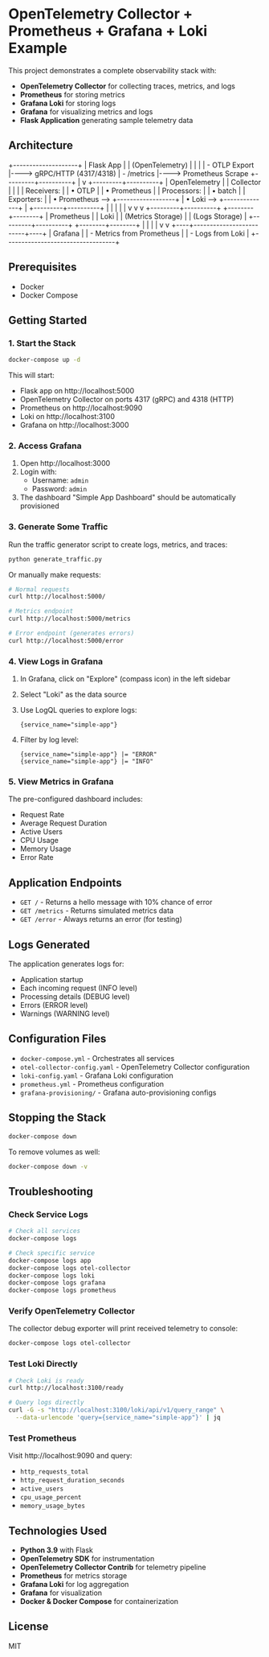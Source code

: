 # OpenTelemetry Collector + Prometheus + Grafana + Loki Example

This project demonstrates a complete observability stack with:
- **OpenTelemetry Collector** for collecting traces, metrics, and logs
- **Prometheus** for storing metrics
- **Grafana Loki** for storing logs
- **Grafana** for visualizing metrics and logs
- **Flask Application** generating sample telemetry data

## Architecture

+--------------------+
|   Flask App        |
|  (OpenTelemetry)   |
|                    |
|  - OTLP Export     |----> gRPC/HTTP (4317/4318)
|  - /metrics        |----> Prometheus Scrape
+---------+----------+
          |
          v
+---------+----------+
| OpenTelemetry      |
|     Collector      |
|                    |
| Receivers:         |
|   • OTLP           |
|   • Prometheus     |
| Processors:        |
|   • batch          |
| Exporters:         |
|   • Prometheus --> +------------------+
|   • Loki       --> +--------------+   |
+---------+----------+              |   |
          |                         |   |
          v                         v   v
+---------+----------+     +--------+--------+
|   Prometheus       |     |      Loki       |
| (Metrics Storage)  |     |  (Logs Storage) |
+---------+----------+     +--------+--------+
          |                         |
          |                         |
          v                         v
     +----+-------------------------+----+
     |            Grafana               |
     | - Metrics from Prometheus        |
     | - Logs from Loki                 |
     +----------------------------------+


## Prerequisites

- Docker
- Docker Compose

## Getting Started

### 1. Start the Stack

```bash
docker-compose up -d
```

This will start:
- Flask app on http://localhost:5000
- OpenTelemetry Collector on ports 4317 (gRPC) and 4318 (HTTP)
- Prometheus on http://localhost:9090
- Loki on http://localhost:3100
- Grafana on http://localhost:3000

### 2. Access Grafana

1. Open http://localhost:3000
2. Login with:
   - Username: `admin`
   - Password: `admin`
3. The dashboard "Simple App Dashboard" should be automatically provisioned

### 3. Generate Some Traffic

Run the traffic generator script to create logs, metrics, and traces:

```bash
python generate_traffic.py
```

Or manually make requests:

```bash
# Normal requests
curl http://localhost:5000/

# Metrics endpoint
curl http://localhost:5000/metrics

# Error endpoint (generates errors)
curl http://localhost:5000/error
```

### 4. View Logs in Grafana

1. In Grafana, click on "Explore" (compass icon) in the left sidebar
2. Select "Loki" as the data source
3. Use LogQL queries to explore logs:
   ```
   {service_name="simple-app"}
   ```
   
4. Filter by log level:
   ```
   {service_name="simple-app"} |= "ERROR"
   {service_name="simple-app"} |= "INFO"
   ```

### 5. View Metrics in Grafana

The pre-configured dashboard includes:
- Request Rate
- Average Request Duration
- Active Users
- CPU Usage
- Memory Usage
- Error Rate

## Application Endpoints

- `GET /` - Returns a hello message with 10% chance of error
- `GET /metrics` - Returns simulated metrics data
- `GET /error` - Always returns an error (for testing)

## Logs Generated

The application generates logs for:
- Application startup
- Each incoming request (INFO level)
- Processing details (DEBUG level)
- Errors (ERROR level)
- Warnings (WARNING level)

## Configuration Files

- `docker-compose.yml` - Orchestrates all services
- `otel-collector-config.yaml` - OpenTelemetry Collector configuration
- `loki-config.yaml` - Grafana Loki configuration
- `prometheus.yml` - Prometheus configuration
- `grafana-provisioning/` - Grafana auto-provisioning configs

## Stopping the Stack

```bash
docker-compose down
```

To remove volumes as well:

```bash
docker-compose down -v
```

## Troubleshooting

### Check Service Logs

```bash
# Check all services
docker-compose logs

# Check specific service
docker-compose logs app
docker-compose logs otel-collector
docker-compose logs loki
docker-compose logs grafana
docker-compose logs prometheus
```

### Verify OpenTelemetry Collector

The collector debug exporter will print received telemetry to console:
```bash
docker-compose logs otel-collector
```

### Test Loki Directly

```bash
# Check Loki is ready
curl http://localhost:3100/ready

# Query logs directly
curl -G -s "http://localhost:3100/loki/api/v1/query_range" \
  --data-urlencode 'query={service_name="simple-app"}' | jq
```

### Test Prometheus

Visit http://localhost:9090 and query:
- `http_requests_total`
- `http_request_duration_seconds`
- `active_users`
- `cpu_usage_percent`
- `memory_usage_bytes`

## Technologies Used

- **Python 3.9** with Flask
- **OpenTelemetry SDK** for instrumentation
- **OpenTelemetry Collector Contrib** for telemetry pipeline
- **Prometheus** for metrics storage
- **Grafana Loki** for log aggregation
- **Grafana** for visualization
- **Docker & Docker Compose** for containerization

## License

MIT

